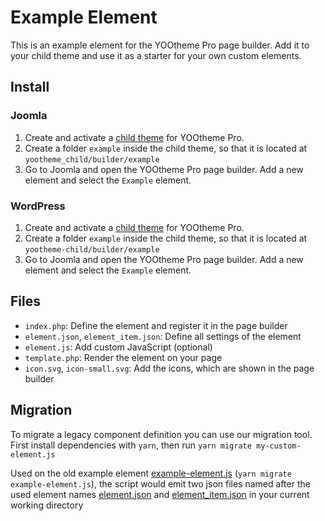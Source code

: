 # Example Element

This is an example element for the YOOtheme Pro page builder. Add it to your child theme and use it as a starter for your own custom elements.

## Install

### Joomla

1. Create and activate a [child theme](https://yootheme.com/support/yootheme-pro/joomla/child-themes) for YOOtheme Pro.
2. Create a folder `example` inside the child theme, so that it is located at `yootheme_child/builder/example`
3. Go to Joomla and open the YOOtheme Pro page builder. Add a new element and select the `Example` element.

### WordPress

1. Create and activate a [child theme](https://yootheme.com/support/yootheme-pro/wordpress/child-themes) for YOOtheme Pro.
2. Create a folder `example` inside the child theme, so that it is located at `yootheme-child/builder/example`
3. Go to Joomla and open the YOOtheme Pro page builder. Add a new element and select the `Example` element.

## Files

- `index.php`: Define the element and register it in the page builder
- `element.json`, `element_item.json`: Define all settings of the element
- `element.js`: Add custom JavaScript (optional)
- `template.php`: Render the element on your page
- `icon.svg`, `icon-small.svg`: Add the icons, which are shown in the page builder

## Migration

To migrate a legacy component definition you can use our migration tool. First install dependencies with `yarn`, then run `yarn migrate my-custom-element.js`

Used on the old example element [example-element.js](https://github.com/yootheme/example-element/blob/0a96a14fa01f7f2839866d401a89d60351b88212/example-element.js) (`yarn migrate example-element.js`), the script would emit two json files named after the used element names [element.json](https://github.com/yootheme/example-element/blob/14facb382cefdddf69d6bfa57715a604f7aff305/element.json) and [element_item.json](https://github.com/yootheme/example-element/blob/14facb382cefdddf69d6bfa57715a604f7aff305/element_item.json) in your current working directory
